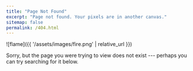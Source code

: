 ```yaml
---
title: "Page Not Found"
excerpt: "Page not found. Your pixels are in another canvas."
sitemap: false
permalink: /404.html
---
```


![flame]({{ '/assets/images/fire.png' | relative_url }})

Sorry, but the page you were trying to view does not exist --- perhaps you can try searching for it below.

<script>
  var GOOG_FIXURL_LANG = 'en';
  var GOOG_FIXURL_SITE = '{{ site.url }}'
</script>
<script src="https://linkhelp.clients.google.com/tbproxy/lh/wm/fixurl.js">
</script>